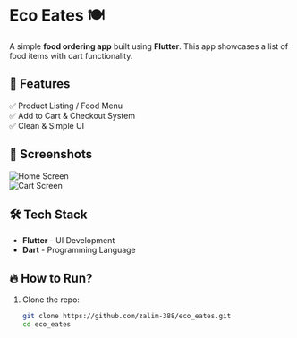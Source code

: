 
# Eco Eates 🍽️  

A simple **food ordering app** built using **Flutter**. This app showcases a list of food items with cart functionality.  

## 🚀 Features  
✅ Product Listing / Food Menu  
✅ Add to Cart & Checkout System  
✅ Clean & Simple UI  

## 📸 Screenshots  
![Home Screen](assets/screenshots/home_screen.png)  
![Cart Screen](assets/screenshots/cart_screen.png)  

## 🛠 Tech Stack  
- **Flutter** - UI Development  
- **Dart** - Programming Language  

## 🔥 How to Run?  
1. Clone the repo:  
   ```sh
   git clone https://github.com/zalim-388/eco_eates.git
   cd eco_eates
